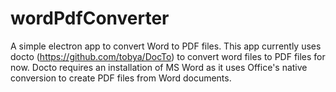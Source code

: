 # wordPdfConverter
A simple electron app to convert Word to PDF files.
This app currently uses docto (https://github.com/tobya/DocTo) to convert word files to PDF files for now. 
Docto requires an installation of MS Word as it uses Office's native conversion to create PDF files from Word documents.
